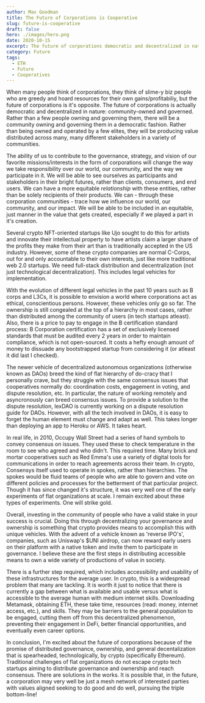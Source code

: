 ```yaml
---
author: Max Goodman
title: The Future of Corporations is Cooperative
slug: future-is-cooperative
draft: false
hero: ./images/hero.png
date: 2020-10-15
excerpt: The future of corporations democratic and decentralized in nature. Community-owned and governed.
category: Future
tags:
  - ETH
  - Future
  - Cooperatives
---
```


When many people think of corporations, they think of slime-y biz people who are greedy and hoard resources for their own gains/profitabiliy, but the future of corporations is it's opposite. The future of corporations is actually democratic and decentralized in nature: community-owned and governed. Rather than a few people owning and governing them, there will be a community owning and governing them in a democratic fashion. Rather than being owned and operated by a few elites, they will be producing value distributed across many, many different stakeholders in a variety of communities.

The ability of us to contribute to the governance, strategy, and vision of our favorite missions/interests in the form of corporations will change the way we take responsibility over our world, our community, and the way we participate in it. We will be able to see ourselves as participants and stakeholders in their bright futures, rather than clients, consumers, and end users. We can have a more equitable <em>relationship</em> with these entities, rather than be solely recipients of their products. We can - through these corporation communities - trace how we influence our world, our community, and our impact. We will be able to be included in an equitable, just manner in the value that gets created, especially if we played a part in it's creation.

Several crypto NFT-oriented startups like Ujo sought to do this for artists and innovate their intellectual property to have artists claim a larger share of the profits they make from their art than is traditionally accepted in the US industry. However, some of these crypto companies are normal C-Corps, out for and only accountable to their own interests, just like more traditional web 2.0 startups. We need full-stack distribution and decentralization (not just technological decentralization). This includes legal vehicles for implementation.

With the evolution of different legal vehicles in the past 10 years such as B corps and L3Cs, it is possible to envision a world where corporations act as ethical, conscientious persons. However, these vehicles only go so far. The ownership is still congealed at the top of a hierarchy in most cases, rather than distributed among the community of users (in tech startups atleast). Also, there is a price to pay to engage in the B certification standard process: B Corporation certification has a set of exclusively licensed standards that must be audited every 2 years in order to maintain compliance, which is not open-sourced. It costs a hefty enough amount of money to dissuade any bootstrapped startup from considering it (or atleast it did last I checked).

The newer vehicle of decentralized autonomous organizations (otherwise known as DAOs) breed the kind of flat hierarchy of do-cracy that I personally crave, but they struggle with the same consensus issues that cooperatives normally do: coordination costs, engagement in voting, and dispute resolution, etc. In particular, the nature of working remotely and asyncronously can breed consensus issues. To provide a solution to the dispute resolution, lexDAO is currently working on a dispute resolution guide for DAOs. However, with all the tech involved in DAOs, it is easy to forget the human element must change and adapt as well. This takes longer than deploying an app to Heroku or AWS. It takes heart.

In real life, in 2010, Occupy Wall Street had a series of hand symbols to convey consensus on issues. They used these to check temperature in the room to see who agreed and who didn't. This required time. Many brick and mortar cooperatives such as Red Emma's use a variety of digital tools for communications in order to reach agreements across their team. In crypto, Consensys itself used to operate in spokes, rather than hierarchies. The spokes would be fluid teams of people who are able to govern and vote on different policies and processes for the betterment of that particular project. Though it has since changed it's structure, it was very well one of the early experiments of flat organizations at scale. I remain excited about these types of experiments. One will strike gold.

Overall, investing in the community of people who have a valid stake in your success is crucial. Doing this through decentralizing your governance and ownership is something that crypto provides means to accomplish this with unique vehicles. With the advent of a vehicle known as 'reverse IPO's', companies, such as Uniswap's $UNI airdrop, can now reward early users on their platform with a native token and invite them to participate in governance. I believe these are the first steps in distributing accessible means to own a wide variety of productions of value in society.

There is a further step required, which includes accessibility and usability of these infrastructures for the average user. In crypto, this is a widespread problem that many are tackling. It is worth it just to notice that there is currently a gap between what is available and usable versus what is accessible to the average human with medium internet skills. Downloading Metamask, obtaining ETH, these take time, resources (read: money, internet access, etc.), and skills. They may be barriers to the general population to be engaged, cutting them off from this decentralized phenomenon, preventing their engagement in DeFi, better financial opportunities, and eventually even career options.

In conclusion, I'm excited about the future of corporations because of the promise of distributed governance, ownership, and general decentalization that is spearheaded, technologically, by crypto (specifically Ethereum). Traditional challenges of flat organizations do not escape crypto tech startups aiming to distribute governance and ownership and reach consensus. There are solutions in the works. It is possible that, in the future, a corporation may very well be just a mesh network of interested parties with values aligned seeking to do good and do well, pursuing the triple bottom-line!